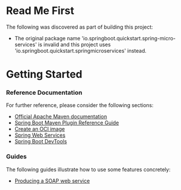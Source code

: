 # Read Me First
The following was discovered as part of building this project:

* The original package name 'io.springboot.quickstart.spring-micro-services' is invalid and this project uses 'io.springboot.quickstart.springmicroservices' instead.

# Getting Started

### Reference Documentation
For further reference, please consider the following sections:

* [Official Apache Maven documentation](https://maven.apache.org/guides/index.html)
* [Spring Boot Maven Plugin Reference Guide](https://docs.spring.io/spring-boot/docs/2.4.5/maven-plugin/reference/html/)
* [Create an OCI image](https://docs.spring.io/spring-boot/docs/2.4.5/maven-plugin/reference/html/#build-image)
* [Spring Web Services](https://docs.spring.io/spring-boot/docs/2.4.5/reference/htmlsingle/#boot-features-webservices)
* [Spring Boot DevTools](https://docs.spring.io/spring-boot/docs/2.4.5/reference/htmlsingle/#using-boot-devtools)

### Guides
The following guides illustrate how to use some features concretely:

* [Producing a SOAP web service](https://spring.io/guides/gs/producing-web-service/)

